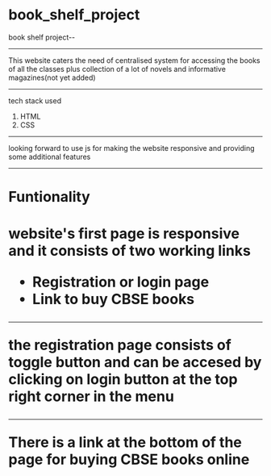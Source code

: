 # book_shelf_project
book shelf project--
<hr>
<p>This website caters the need of centralised system for accessing the books of all the classes plus collection of a lot of novels and informative magazines(not yet added)</p>
<hr>
<p>tech stack used</p>
<ol>
<li>HTML</li>
<li>CSS</li>
</ol>
<hr>
<p>looking forward to use js for making the website responsive and providing some additional features</p>
<hr>
<h1>Funtionality</h1>
<h1>website's first page is responsive and it consists of two working links</p>
<ul>
  <li>Registration or login page</li>
  <li>Link to buy CBSE books </li>
 </ul>
 <hr>
 <p>the registration page consists of toggle button and can be accesed by clicking on login button at the top right corner in the menu</p>
 <hr>
 <p>There is a link at the bottom of the page for buying CBSE books online</p>

